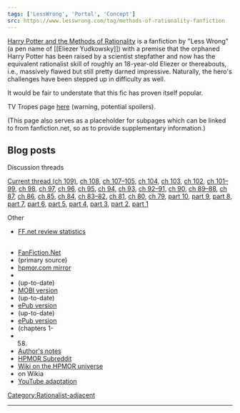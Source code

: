 ```yaml
---
tags: ['LessWrong', 'Portal', 'Concept']
src: https://www.lesswrong.com/tag/methods-of-rationality-fanfiction
---
```


[Harry Potter and the Methods of Rationality](http://www.fanfiction.net/s/5782108/1/Harry_Potter_and_the_Methods_of_Rationality) is a fanfiction by "Less Wrong" (a pen name of [[Eliezer Yudkowsky]]) with a premise that the orphaned Harry Potter has been raised by a scientist stepfather and now has the equivalent rationalist skill of roughly an 18-year-old Eliezer or thereabouts, i.e., massively flawed but still pretty darned impressive. Naturally, the hero's challenges have been stepped up in difficulty as well.

It would be fair to understate that this fic has proven itself popular.

TV Tropes page [here](http://tvtropes.org/pmwiki/pmwiki.php/FanFic/HarryPotterAndTheMethodsOfRationality) (warning, potential spoilers).

(This page also serves as a placeholder for subpages which can be linked to from fanfiction.net, so as to provide supplementary information.)

## Blog posts
Discussion threads

[Current thread (ch 109)](http://lesswrong.com/r/discussion/lw/lro/harry_potter_and_the_methods_of_rationality/), [ch 108](http://lesswrong.com/r/discussion/lw/lr9/harry_potter_and_the_methods_of_rationality/), [ch 107–105](http://lesswrong.com/r/discussion/lw/lqj/harry_potter_and_the_methods_of_rationality/), [ch 104](http://lesswrong.com/r/discussion/lw/lq8/harry_potter_and_the_methods_of_rationality/), [ch 103](http://lesswrong.com/r/discussion/lw/lmk/harry_potter_and_the_methods_of_rationality/), [ch 102](http://lesswrong.com/r/discussion/lw/km5/harry_potter_and_the_methods_of_rationality/), [ch 101–99](http://lesswrong.com/r/discussion/lw/jc8/harry_potter_and_the_methods_of_rationality/), [ch 98](http://lesswrong.com/r/discussion/lw/igc/harry_potter_and_the_methods_of_rationality/), [ch 97](http://lesswrong.com/r/discussion/lw/ibr/harry_potter_and_the_methods_of_rationality/), [ch 96](http://lesswrong.com/r/discussion/lw/i4r/harry_potter_and_the_methods_of_rationality/), [ch 95](http://lesswrong.com/r/discussion/lw/i19/harry_potter_and_the_methods_of_rationality/), [ch 94](http://lesswrong.com/r/discussion/lw/hxg/harry_potter_and_the_methods_of_rationality/), [ch 93](http://lesswrong.com/r/discussion/lw/hws/harry_potter_and_the_methods_of_rationality/), [ch 92–91](http://lesswrong.com/r/discussion/lw/hwf/harry_potter_and_the_methods_of_rationality/), [ch 90](http://lesswrong.com/r/discussion/lw/hvg/harry_potter_and_the_methods_of_rationality/), [ch 89–88](http://lesswrong.com/r/discussion/lw/huq/harry_potter_and_the_methods_of_rationality/), [ch 87](http://lesswrong.com/r/discussion/lw/g1q/harry_potter_and_the_methods_of_rationality/), [ch 86](http://lesswrong.com/r/discussion/lw/fyv/harry_potter_and_the_methods_of_rationality/), [ch 85](http://lesswrong.com/r/discussion/lw/bto/harry_potter_and_the_methods_of_rationality/), [ch 84](http://lesswrong.com/r/discussion/lw/bmx/harry_potter_and_the_methods_of_rationality/), [ch 83–82](http://lesswrong.com/r/discussion/lw/bfo/harry_potter_and_the_methods_of_rationality/), [ch 81](http://lesswrong.com/lw/b7s/harry_potter_and_the_methods_of_rationality/), [ch 80](http://lesswrong.com/r/discussion/lw/b5s/harry_potter_and_the_methods_of_rationality/), [ch 79](http://lesswrong.com/lw/axe/harry_potter_and_the_methods_of_rationality/), [part 10](http://lesswrong.com/lw/ams/harry_potter_and_the_methods_of_rationality/), [part 9](http://lesswrong.com/r/discussion/lw/7jd/harry_potter_and_the_methods_of_rationality/), [part 8](http://lesswrong.com/r/discussion/lw/797/harry_potter_and_the_methods_of_rationality/), [part 7](http://lesswrong.com/r/discussion/lw/3rb/harry_potter_and_the_methods_of_rationality/), [part 6](http://lesswrong.com/r/discussion/lw/364/harry_potter_and_the_methods_of_rationality/), [part 5](http://lesswrong.com/lw/30g/harry_potter_and_the_methods_of_rationality/), [part 4](http://lesswrong.com/lw/2tr/harry_potter_and_the_methods_of_rationality/), [part 3](http://lesswrong.com/lw/2nm/harry_potter_and_the_methods_of_rationality/), [part 2](http://lesswrong.com/lw/2ie/harry_potter_and_the_methods_of_rationality/), [part 1](http://lesswrong.com/lw/2ab/harry_potter_and_the_methods_of_rationality/)

Other

- [FF.net review statistics](http://lesswrong.com/lw/fag/analyzing_ffnet_reviews_of_harry_potter_and_the/)

## 
- [FanFiction.Net](http://www.fanfiction.net/s/5782108/1/Harry_Potter_and_the_Methods_of_Rationality)
-  (primary source)
- [hpmor.com mirror](http://hpmor.com/)
-  
- (up-to-date)
- [MOBI version](http://ikeran.org/rationality.mobi)
-  (up-to-date)
- [ePub version](http://ikeran.org/rationality.epub)
-  (up-to-date)
- [ePub version](http://rx-core.org/lesswrong/MoR.epub)
-  (chapters 1-
- 58)
- [Author's notes](http://www.evernote.com/pub/adelenedawner/Eliezer)
- [HPMOR Subreddit](http://reddit.com/r/hpmor)
- [Wiki on the HPMOR universe](https://hpmor.fandom.com/)
-  on Wikia
- [YouTube adaptation](https://www.youtube.com/watch?v=PpejSWY0Wa0&list=PLC64C47A407D58AAC)

[Category:Rationalist-adjacent](https://wiki.lesswrong.com/wiki/Category:Rationalist-adjacent)



---

